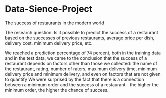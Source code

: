 # Data-Sience-Project 

The success of restaurants in the modern world

The research question: Is it possible to predict the success of a restaurant based on the successes of previous restaurants, average price per dish, delivery cost, minimum delivery price, etc.

We reached a prediction percentage of 74 percent, both in the training data and in the test data, we came to the conclusion that the success of a restaurant depends on factors other than those we collected: the name of the restaurant, rating, number of raters, maximum delivery time, minimum delivery price and minimum delivery, and even on factors that are not given to quantify
We were surprised by the fact that there is a connection between a minimum order and the success of a restaurant - the higher the minimum order, the higher the chance of success.
